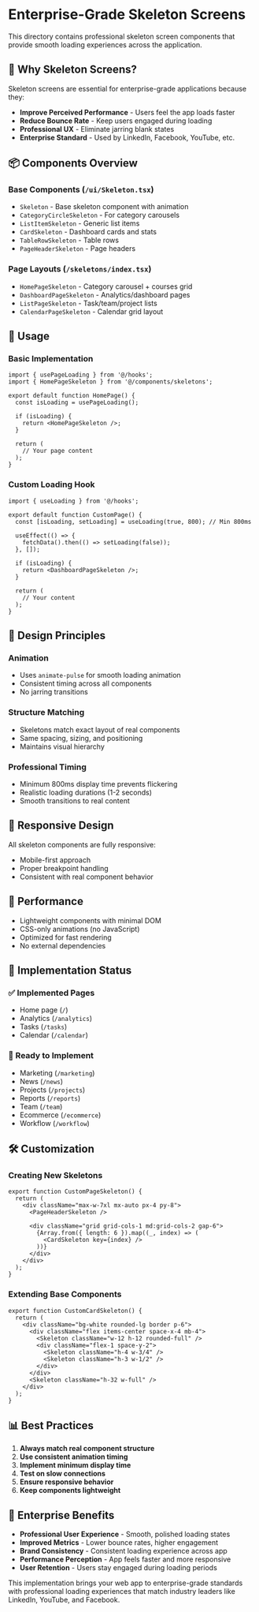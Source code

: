 # Enterprise-Grade Skeleton Screens

This directory contains professional skeleton screen components that provide smooth loading experiences across the application.

## 🎯 **Why Skeleton Screens?**

Skeleton screens are essential for enterprise-grade applications because they:

- **Improve Perceived Performance** - Users feel the app loads faster
- **Reduce Bounce Rate** - Keep users engaged during loading
- **Professional UX** - Eliminate jarring blank states
- **Enterprise Standard** - Used by LinkedIn, Facebook, YouTube, etc.

## 📦 **Components Overview**

### Base Components (`/ui/Skeleton.tsx`)
- `Skeleton` - Base skeleton component with animation
- `CategoryCircleSkeleton` - For category carousels
- `ListItemSkeleton` - Generic list items
- `CardSkeleton` - Dashboard cards and stats
- `TableRowSkeleton` - Table rows
- `PageHeaderSkeleton` - Page headers

### Page Layouts (`/skeletons/index.tsx`)
- `HomePageSkeleton` - Category carousel + courses grid
- `DashboardPageSkeleton` - Analytics/dashboard pages
- `ListPageSkeleton` - Task/team/project lists
- `CalendarPageSkeleton` - Calendar grid layout

## 🔧 **Usage**

### Basic Implementation
```tsx
import { usePageLoading } from '@/hooks';
import { HomePageSkeleton } from '@/components/skeletons';

export default function HomePage() {
  const isLoading = usePageLoading();

  if (isLoading) {
    return <HomePageSkeleton />;
  }

  return (
    // Your page content
  );
}
```

### Custom Loading Hook
```tsx
import { useLoading } from '@/hooks';

export default function CustomPage() {
  const [isLoading, setLoading] = useLoading(true, 800); // Min 800ms

  useEffect(() => {
    fetchData().then(() => setLoading(false));
  }, []);

  if (isLoading) {
    return <DashboardPageSkeleton />;
  }

  return (
    // Your content
  );
}
```

## 🎨 **Design Principles**

### Animation
- Uses `animate-pulse` for smooth loading animation
- Consistent timing across all components
- No jarring transitions

### Structure Matching
- Skeletons match exact layout of real components
- Same spacing, sizing, and positioning
- Maintains visual hierarchy

### Professional Timing
- Minimum 800ms display time prevents flickering
- Realistic loading durations (1-2 seconds)
- Smooth transitions to real content

## 📱 **Responsive Design**

All skeleton components are fully responsive:
- Mobile-first approach
- Proper breakpoint handling
- Consistent with real component behavior

## 🚀 **Performance**

- Lightweight components with minimal DOM
- CSS-only animations (no JavaScript)
- Optimized for fast rendering
- No external dependencies

## 🔄 **Implementation Status**

### ✅ Implemented Pages
- Home page (`/`)
- Analytics (`/analytics`)
- Tasks (`/tasks`)
- Calendar (`/calendar`)

### 🔄 Ready to Implement
- Marketing (`/marketing`)
- News (`/news`)
- Projects (`/projects`)
- Reports (`/reports`)
- Team (`/team`)
- Ecommerce (`/ecommerce`)
- Workflow (`/workflow`)

## 🛠️ **Customization**

### Creating New Skeletons
```tsx
export function CustomPageSkeleton() {
  return (
    <div className="max-w-7xl mx-auto px-4 py-8">
      <PageHeaderSkeleton />
      
      <div className="grid grid-cols-1 md:grid-cols-2 gap-6">
        {Array.from({ length: 6 }).map((_, index) => (
          <CardSkeleton key={index} />
        ))}
      </div>
    </div>
  );
}
```

### Extending Base Components
```tsx
export function CustomCardSkeleton() {
  return (
    <div className="bg-white rounded-lg border p-6">
      <div className="flex items-center space-x-4 mb-4">
        <Skeleton className="w-12 h-12 rounded-full" />
        <div className="flex-1 space-y-2">
          <Skeleton className="h-4 w-3/4" />
          <Skeleton className="h-3 w-1/2" />
        </div>
      </div>
      <Skeleton className="h-32 w-full" />
    </div>
  );
}
```

## 📊 **Best Practices**

1. **Always match real component structure**
2. **Use consistent animation timing**
3. **Implement minimum display time**
4. **Test on slow connections**
5. **Ensure responsive behavior**
6. **Keep components lightweight**

## 🎯 **Enterprise Benefits**

- **Professional User Experience** - Smooth, polished loading states
- **Improved Metrics** - Lower bounce rates, higher engagement
- **Brand Consistency** - Consistent loading experience across app
- **Performance Perception** - App feels faster and more responsive
- **User Retention** - Users stay engaged during loading periods

This implementation brings your web app to enterprise-grade standards with professional loading experiences that match industry leaders like LinkedIn, YouTube, and Facebook.
